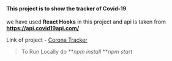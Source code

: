 #### This project is to show the tracker of Covid-19

we have used **React Hooks** in this project and api is taken from **https://api.covid19api.com/**

Link of project - [Corona Tracker](https://gocoronas.com)

> To Run Locally do
 **_npm install_
 **_npm start_

